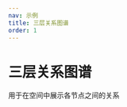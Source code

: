 ```yaml
---
nav: 示例
title: 三层关系图谱
order: 1
---
```


# 三层关系图谱

用于在空间中展示各节点之间的关系

<code src='../../src/ThreeLayerGraph' inline></code>
